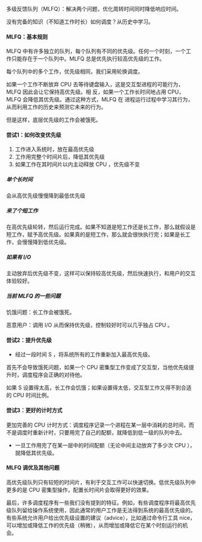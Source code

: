 多级反馈队列（MLFQ）：解决两个问题，优化周转时间同时降低响应时间。

没有完备的知识（不知道工作时长）如何调度？从历史中学习。

#### MLFQ：基本规则

MLFQ 中有许多独立的队列，每个队列有不同的优先级。任何一个时刻，一个工作只能存在于一个队列中。MLFQ 总是优先执行较高优先级的工作。

每个队列中的多个工作，优先级相同，我们采用轮换调度。

如果一个工作不断放弃 CPU 去等待键盘输入，这是交互型进程的可能行为，MLFQ 因此会让它保持高优先级。相 反，如果一个工作长时间地占用 CPU，MLFQ 会降低其优先级。通过这种方式，MLFQ 在 进程运行过程中学习其行为，从而利用工作的历史来预测它未来的行为。

但是这样，底层优先级的工作会被饿死。

#### 尝试1：如何改变优先级

1. 工作进入系统时，放在最高优先级
2. 工作用完整个时间片后，降低其优先级
3. 如果工作在其时间片以内主动释放 CPU ，优先级不变

##### 单个长时间

会从高优先级慢慢降到最低优先级

##### 来了个短工作

在高优先级轮转，然后运行完成。如果不知道是短工作还是长工作，那么就假设是短工作，赋予高优先级。如果真的是短工作，那么就会很快执行完；如果是长工作，会慢慢降到低优先级。

##### 如果有 I/O

主动放弃后优先级不变，这样可以保持较高优先级，然后快速执行，和用户的交互体验较好。

##### 当前 MLFQ 的一些问题

饥饿问题：长工作会被饿死。

恶意用户：调用 I/O 从而保持优先级，控制较好时可以几乎独占 CPU 。

#### 尝试2：提升优先级

- 经过一段时间 S ，将系统所有的工作重新加入最高优先级。

首先不会导致饿死问题，如果一个 CPU 密集型工作变成了交互型，当他优先级提升时，调度程序会正确的对待他。

如果 S 设置得太高，长工作会饥饿；如果设置得太低，交互型工作又得不到合适的 CPU 时间比例。

#### 尝试3：更好的计时方式

更加完善的 CPU 计时方式：调度程序记录一个进程在某一层中消耗的总时间，而不是调度时重新计时，只要用完了自己的配额，就降低到低一级的队列中去。

- 一旦工作用完了在某一层中的时间配额（无论中间主动放弃了多少次 CPU ），就降低其优先级。

#### MLFQ 调优及其他问题

高优先级队列只有较短的时间片，有利于交互工作可以快速切换。低优先级队列中更多的是 CPU 密集型操作，配置长时间片会取得更好的效果。

最后，许多调度程序有一些我们没有提到的特征。例如，有些调度程序将最高优先级队列留给操作系统使用，因此通常的用户工作是无法得到系统的最高优先级的。有些系统允许用户给出优先级设置的建议（advice），比如通过命令行工具 nice，可以增加或降低工作的优先级（稍微），从而增加或降低它在某个时刻运行的机会。
